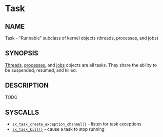 # Task

## NAME

Task - "Runnable" subclass of kernel objects (threads, processes, and jobs)

## SYNOPSIS

[Threads](thread.md), [processes](process.md), and [jobs](job.md) objects
are all tasks. They share the ability to be suspended, resumed, and
killed.

## DESCRIPTION

TODO

## SYSCALLS

 - [`zx_task_create_exception_channel()`] - listen for task exceptions
 - [`zx_task_kill()`] - cause a task to stop running

[`zx_task_create_exception_channel()`]: ../syscalls/task_create_exception_channel.md
[`zx_task_kill()`]: ../syscalls/task_kill.md
